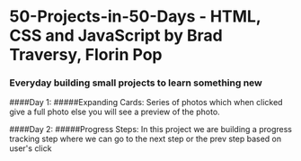 # 50-Projects-in-50-Days - HTML, CSS and JavaScript by Brad Traversy, Florin Pop

### Everyday building small projects to learn something new

####Day 1: 
#####Expanding Cards: Series of photos which when clicked give a full photo else you will see a preview of the photo.

####Day 2:
#####Progress Steps: In this project we are building a progress tracking step where we can go to the next step or the prev step based on user's click

